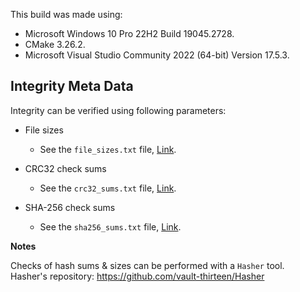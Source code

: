 This build was made using:

* Microsoft Windows 10 Pro 22H2 Build 19045.2728.
* CMake 3.26.2.
* Microsoft Visual Studio Community 2022 (64-bit) Version 17.5.3.

## Integrity Meta Data

Integrity can be verified using following parameters:
* File sizes
    * See the `file_sizes.txt` file, [Link](./file_sizes.txt).


* CRC32 check sums
    * See the `crc32_sums.txt` file, [Link](./crc32_sums.txt).


* SHA-256 check sums
    * See the `sha256_sums.txt` file, [Link](./sha256_sums.txt).

**Notes**

Checks of hash sums & sizes can be performed with a `Hasher` tool.  
Hasher's repository: https://github.com/vault-thirteen/Hasher
